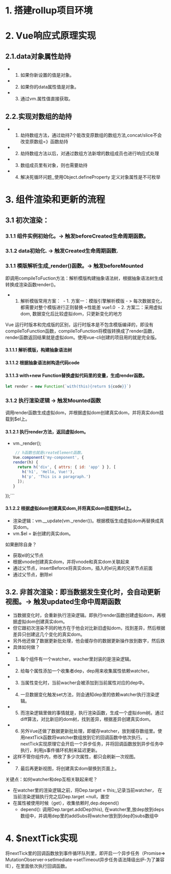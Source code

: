 # 1. 搭建rollup项目环境

# 2. Vue响应式原理实现
## 2.1.data对象属性劫持
- 1. 如果你新设置的值是对象。
- 2. 如果你的data属性值是对象。
- 3. 通过vm.属性值直接获取。
## 2.2.实现对数组的劫持
- 1. 劫持数组方法，通过劫持7个能改变原数组的数组方法,concat/slice不会改变原数组=》函数劫持
- 2. 劫持数组方法以后，对通过数组方法新增的数组成员也进行响应式处理
- 3. 数组成员里有对象，则也需要劫持
- 4. 解决死循环问题,,使用Object.defineProperty 定义对象属性是不可枚举
# 3. 组件渲染和更新的流程
## 3.1 初次渲染：
### 3.1.1 组件实例初始化。-> 触发beforeCreated生命周期函数。
### 3.1.2 data初始化. -> 触发Created生命周期函数.
### 3.1.1 模版解析生成_render()函数。-> 触发beforeMounted
即调用compileToFuction方法：解析模版构建抽象语法树，根据抽象语法树生成转换成渲染函数render()。
- 1. 解析模版常用方案：
​	- 1. 方案一：模版引擎解析模版 - > 每次数据变化，都需要对整个模版进行正则替换->性能差 vue1.0
​	- 2. 方案二：采用虚拟dom, 数据变化后比较虚拟dom，只更新变化的地方

 Vue 运行时版本和完成版的区别，运行时版本是不包含模版编译的，即没有compileToFunction函数，compileToFunction将模版转换成了render函数，render函数返回结果就是虚拟dom。使用vue-cli创建的项目用的就是完全版。
#### 3.1.1.1 解析模版，构建抽象语法树
#### 3.1.1.2 根据抽象语法树构造代码code
#### 3.1.1.3 with+new Function替换虚拟代码里的变量，生成render函数。
```js
let render = new Function(`with(this){return ${code}}`)
```
### 3.1.2 执行渲染逻辑 -> 触发Mounted函数
调用render函数生成虚拟dom，并根据虚拟dom创建真实dom，并将真实dom挂载到$el上。
#### 3.1.2.1 执行render方法，返回虚拟dom。
- vm._render();
  ```js
   // h函数也就是createElement函数。
  Vue.component('my-component', {
  render(h) {
    return h('div', { attrs: { id: 'app' } }, [
      h('h1', 'Hello, Vue!'),
      h('p', 'This is a paragraph.')
    ]);
  }
});```
#### 3.1.2.2 根据虚拟dom创建真实dom,并将真实dom挂载到$el上。
- 渲染逻辑：vm.__update(vm._render())。根据模版生成虚拟dom再替换成真实dom。
- vm.$el = 新创建的真实dom。

如果删除自身？
- 获取el的父节点
- 根据vnode创建真实dom，并将vnode和真实dom关联起来
- 通过父节点，insertBeforce将真实dom，插入的el元素的兄弟节点前面
- 通过父节点，删除el

## 3.2. 非首次渲染：即当数据发生变化时，会自动更新视图。-> 触发updated生命中周期函数
- 当数据变化时，会重新执行渲染逻辑。即执行render函数创建虚拟dom，再根据虚拟dom创建真实dom。
- 但它跟初次渲染不同的地方在于他会对比新旧虚拟dom，找到差异，然后根据差异只创建这几个变化的真实dom。
- 另外他还做了数据更新批处理，他会缓存你的数据更新操作放到数字，然后跌
- 具体如何做？
- 1. 每个组件有一个watcher。wacher里封装的是渲染逻辑。
- 2. 给每个属性添加一个收集者dep，dep用来收集属性依赖watcher。
- 3. 当属性变化时，当前wacher会被添加到当前属性对应的dep中。
- 4. 一旦数据变化触发set方法，则会通知dep里的依赖watcher执行渲染逻辑。
- 5. 而渲染逻辑里做的事情就是，执行渲染函数，生成一个虚拟dom树。通过diff算法，对比新旧的dom树，找到差异，根据差异创建真实dom。
- 6. 另外Vue还做了数据更新批处理，即缓存watcher，放到缓存数组里。使用nextTick函数将watcher数组放到它的回调函数中依次执行。
。nextTick实现原理它会开启一个异步任务，并将回调函数放到异步任务中执行，利用js事件循环机制来延迟更新。
- 这样不管你组件内，修改了多少次属性，都只会刷新一次视图。
- 7. 最后再更新视图，将创建真实dom替换到页面上。

关键点：如何watcher和dep互相关联起来呢？
- 在watcher里的渲染逻辑之前，将Dep.target = this;,记录当前watcher， 在当前渲染逻辑执行完之后Dep.target =null，置空
- 在属性被使用时候（get），收集依赖时,dep.depend()
  - depend(): 调用Dep.target.addDep(this), 在watcher里,放dep放到deps数组中，并调用dep里的addSubs将watcher放到到dep的subs数组中

# 4. $nextTick实现
将nextTick里的回调函数放到事件循环队列里，即开启一个异步任务（Promise=> MutationObserver->setImediate->setTimeout异步任务语法降级出炉-为了兼容IE），在里面依次执行回调函数。

